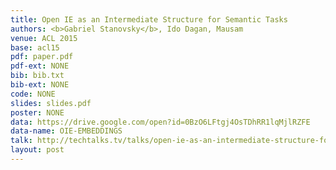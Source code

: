 ```yaml
---
title: Open IE as an Intermediate Structure for Semantic Tasks
authors: <b>Gabriel Stanovsky</b>, Ido Dagan, Mausam
venue: ACL 2015
base: acl15
pdf: paper.pdf
pdf-ext: NONE
bib: bib.txt
bib-ext: NONE
code: NONE
slides: slides.pdf
poster: NONE
data: https://drive.google.com/open?id=0BzO6LFtgj4OsTDhRR1lqMjlRZFE
data-name: OIE-EMBEDDINGS
talk: http://techtalks.tv/talks/open-ie-as-an-intermediate-structure-for-semantic-tasks/61814/
layout: post
---
```

